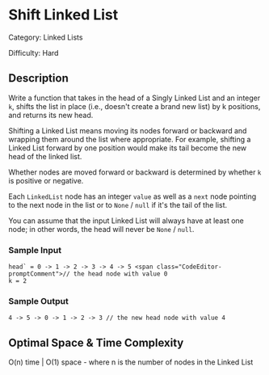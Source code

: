 # Shift Linked List

Category: Linked Lists

Difficulty: Hard

## Description

Write a function that takes in the head of a Singly Linked List and an integer
`k`, shifts the list in place (i.e., doesn't create a brand new
list) by k positions, and returns its new head.

Shifting a Linked List means moving its nodes forward or backward and wrapping
them around the list where appropriate. For example, shifting a Linked List
forward by one position would make its tail become the new head of the linked
list.

Whether nodes are moved forward or backward is determined by whether
`k` is positive or negative.

Each `LinkedList` node has an integer `value` as well as
a `next` node pointing to the next node in the list or to
`None` / `null` if it's the tail of the list.

You can assume that the input Linked List will always have at least one node;
in other words, the head will never be `None` / `null`.


### Sample Input
```
head` = 0 -> 1 -> 2 -> 3 -> 4 -> 5 <span class="CodeEditor-promptComment">// the head node with value 0
k = 2
```

### Sample Output
```
4 -> 5 -> 0 -> 1 -> 2 -> 3 // the new head node with value 4
```

## Optimal Space & Time Complexity

O(n) time | O(1) space - where n is the number of nodes in the Linked List
